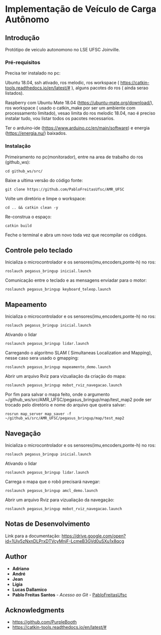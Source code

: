 # Implementação de Veículo de Carga Autônomo

## Introdução

Protótipo de veiculo autonomono  no LSE UFSC Joinville.


### Pré-requisitos

Precisa ter instalado no pc:

Ubuntu 18.04, ssh ativado, ros melodic, ros workspace ( https://catkin-tools.readthedocs.io/en/latest/# ), alguns pacotes do ros ( ainda serao listados).

Raspberry com Ubuntu Mate 18.04 (https://ubuntu-mate.org/download/), ros workspace ( usado o catkin_make por ser um ambiente com processamento limitado), vesao limita do ros melodic 18.04, nao é preciso instalar tudo, vou listar todos os pacotes necessarios.

Ter o arduino-ide (https://www.arduino.cc/en/main/software) e energia (https://energia.nu/) baixados.

### Instalação

Primeiramento no pc(monitorador), entre na area de trabalho do ros (github_ws):
```
cd github_ws/src/
```

Baixe a ultima versão do código fonte:
```
git clone https://github.com/PabloFreitasUfsc/AMR_UFSC
```

Volte um diretório e limpe o workspace:
```
cd .. && catkin clean -y

```
 Re-construa o espaço:
```
catkin build
```
Feche o terminal e abra um novo toda vez que recompilar os códigos.


## Controle pelo teclado

Inicializa o microcontrolador e os sensores(imu,encoders,ponte-h) no ros:
```
roslauch pegasus_bringup inicial.launch
```

Comunicação entre o teclado e as mensagens enviadar para o motor:
```
roslaunch pegasus_bringup keyboard_teleop.launch 
```
## Mapeamento

Inicializa o microcontrolador e os sensores(imu,encoders,ponte-h) no ros:
```
roslauch pegasus_bringup inicial.launch
```

Ativando o lidar
```
roslaunch pegasus_bringup lidar.launch
```
Carregando o algoritmo SLAM ( Simultaneas Localization and Mapping), nesse caso sera usado o gmapping:

```
roslaunch pegasus_bringup mapeamento_demo.launch 
```
Abrir um arquivo Rviz para vizualiação da criação do mapa:
```
roslaunch pegasus_bringup mobot_rviz_navegacao.launch
```
Por fim para salvar o mapa feito, onde o argumento ~/github_ws/src/AMR_UFSC/pegasus_bringup/map/test_map2 pode ser trocado pelo diretório e nome do arquivo que queira salvar:
```
rosrun map_server map_saver -f ~/github_ws/src/AMR_UFSC/pegasus_bringup/map/test_map2
```

## Navegação


Inicializa o microcontrolador e os sensores(imu,encoders,ponte-h) no ros:
```
roslauch pegasus_bringup inicial.launch
```

Ativando o lidar
```
roslaunch pegasus_bringup lidar.launch
```
Carrega o mapa que o robô precisará navegar:
```
roslaunch pegasus_bringup amcl_demo.launch 
```
Abrir um arquivo Rviz para vizualiação da navegação:
```
roslaunch pegasus_bringup mobot_rviz_navegacao.launch
```


## Notas de Desenvolvimento

Link para a documentação: https://drive.google.com/open?id=1Uiy5zNxnDLPrxDTVcyMnjF-LcmeB3GVd0uSXu1x8qcg



## Author

-   **Adriano**
-   **André**
-   **Jean**
-   **Lígia**
-   **Lucas Dallamico**
-   **Pablo Freitas Santos** - _Acesso ao Git_ - [PabloFreitasUfsc](https://github.com/PabloFreitasUfsc)


## Acknowledgments

-   <https://github.com/PurpleBooth>
-    https://catkin-tools.readthedocs.io/en/latest/#
